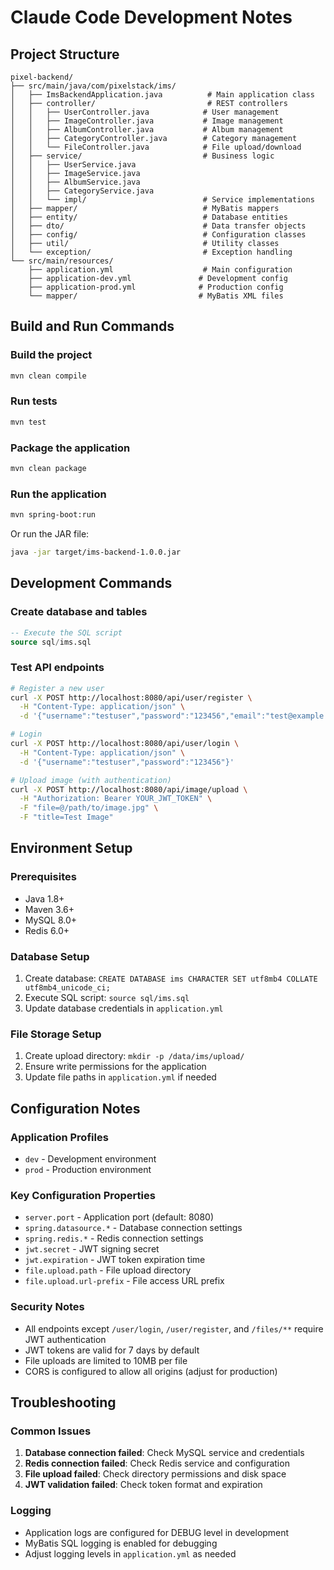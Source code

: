 # Claude Code Development Notes

## Project Structure
```
pixel-backend/
├── src/main/java/com/pixelstack/ims/
│   ├── ImsBackendApplication.java          # Main application class
│   ├── controller/                         # REST controllers
│   │   ├── UserController.java            # User management
│   │   ├── ImageController.java           # Image management
│   │   ├── AlbumController.java           # Album management
│   │   ├── CategoryController.java        # Category management
│   │   └── FileController.java            # File upload/download
│   ├── service/                           # Business logic
│   │   ├── UserService.java
│   │   ├── ImageService.java
│   │   ├── AlbumService.java
│   │   ├── CategoryService.java
│   │   └── impl/                          # Service implementations
│   ├── mapper/                            # MyBatis mappers
│   ├── entity/                            # Database entities
│   ├── dto/                               # Data transfer objects
│   ├── config/                            # Configuration classes
│   ├── util/                              # Utility classes
│   └── exception/                         # Exception handling
└── src/main/resources/
    ├── application.yml                    # Main configuration
    ├── application-dev.yml               # Development config
    ├── application-prod.yml              # Production config
    └── mapper/                           # MyBatis XML files
```

## Build and Run Commands

### Build the project
```bash
mvn clean compile
```

### Run tests
```bash
mvn test
```

### Package the application
```bash
mvn clean package
```

### Run the application
```bash
mvn spring-boot:run
```

Or run the JAR file:
```bash
java -jar target/ims-backend-1.0.0.jar
```

## Development Commands

### Create database and tables
```sql
-- Execute the SQL script
source sql/ims.sql
```

### Test API endpoints
```bash
# Register a new user
curl -X POST http://localhost:8080/api/user/register \
  -H "Content-Type: application/json" \
  -d '{"username":"testuser","password":"123456","email":"test@example.com"}'

# Login
curl -X POST http://localhost:8080/api/user/login \
  -H "Content-Type: application/json" \
  -d '{"username":"testuser","password":"123456"}'

# Upload image (with authentication)
curl -X POST http://localhost:8080/api/image/upload \
  -H "Authorization: Bearer YOUR_JWT_TOKEN" \
  -F "file=@/path/to/image.jpg" \
  -F "title=Test Image"
```

## Environment Setup

### Prerequisites
- Java 1.8+
- Maven 3.6+
- MySQL 8.0+
- Redis 6.0+

### Database Setup
1. Create database: `CREATE DATABASE ims CHARACTER SET utf8mb4 COLLATE utf8mb4_unicode_ci;`
2. Execute SQL script: `source sql/ims.sql`
3. Update database credentials in `application.yml`

### File Storage Setup
1. Create upload directory: `mkdir -p /data/ims/upload/`
2. Ensure write permissions for the application
3. Update file paths in `application.yml` if needed

## Configuration Notes

### Application Profiles
- `dev` - Development environment
- `prod` - Production environment

### Key Configuration Properties
- `server.port` - Application port (default: 8080)
- `spring.datasource.*` - Database connection settings
- `spring.redis.*` - Redis connection settings
- `jwt.secret` - JWT signing secret
- `jwt.expiration` - JWT token expiration time
- `file.upload.path` - File upload directory
- `file.upload.url-prefix` - File access URL prefix

### Security Notes
- All endpoints except `/user/login`, `/user/register`, and `/files/**` require JWT authentication
- JWT tokens are valid for 7 days by default
- File uploads are limited to 10MB per file
- CORS is configured to allow all origins (adjust for production)

## Troubleshooting

### Common Issues
1. **Database connection failed**: Check MySQL service and credentials
2. **Redis connection failed**: Check Redis service and configuration
3. **File upload failed**: Check directory permissions and disk space
4. **JWT validation failed**: Check token format and expiration

### Logging
- Application logs are configured for DEBUG level in development
- MyBatis SQL logging is enabled for debugging
- Adjust logging levels in `application.yml` as needed